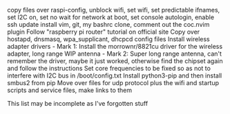 copy files over
raspi-config, unblock wifi, set wifi, set predictable ifnames, set I2C on, set no wait for network at boot, set console autologin, enable ssh
update
install vim, git, my bashrc clone, comment out the coc.nvim plugin
Follow "raspberry pi router" tutorial on official site
Copy over hostapd, dnsmasq, wpa_supplicant, dhcpcd config files
Install wireless adapter drivers
    - Mark 1: Install the morrownr/8821cu driver for the wireless adapter, long range WIP antenna
    - Mark 2: Super long range antenna, can't remember the driver, maybe it just worked,
    otherwise find the chipset again and follow the instructions
Set core frequencies to be fixed so as not to interfere with I2C bus in /boot/config.txt
Install python3-pip and then install smbus2 from pip
Move over files for udp protocol plus the wifi and startup scripts and service files, make links to them

This list may be incomplete as I've forgotten stuff


